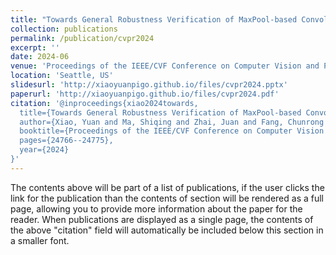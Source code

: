 ```yaml
---
title: "Towards General Robustness Verification of MaxPool-based Convolutional Neural Networks via Tightening Linear Approximation"
collection: publications
permalink: /publication/cvpr2024
excerpt: ''
date: 2024-06
venue: 'Proceedings of the IEEE/CVF Conference on Computer Vision and Pattern Recognition'
location: 'Seattle, US'
slidesurl: 'http://xiaoyuanpigo.github.io/files/cvpr2024.pptx'
paperurl: 'http://xiaoyuanpigo.github.io/files/cvpr2024.pdf'
citation: '@inproceedings{xiao2024towards,
  title={Towards General Robustness Verification of MaxPool-based Convolutional Neural Networks via Tightening Linear Approximation},
  author={Xiao, Yuan and Ma, Shiqing and Zhai, Juan and Fang, Chunrong and Jia, Jinyuan and Chen, Zhenyu},
  booktitle={Proceedings of the IEEE/CVF Conference on Computer Vision and Pattern Recognition},
  pages={24766--24775},
  year={2024}
}'
---
```


The contents above will be part of a list of publications, if the user clicks the link for the publication than the contents of section will be rendered as a full page, allowing you to provide more information about the paper for the reader. When publications are displayed as a single page, the contents of the above "citation" field will automatically be included below this section in a smaller font.
